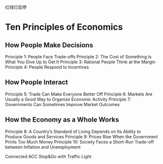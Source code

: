 
红绿灯启停
# Ten Principles of Economics

## How People Make Decisions
Principle 1: People Face Trade-offs
Principle 2: The Cost of Something Is What You Give Up to Get It
Principle 3: Rational People Think at the Margin
Principle 4: People Respond to Incentives

## How People Interact
Principle 5: Trade Can Make Everyone Better Off
Principle 6: Markets Are Usually a Good Way to Organize Economic Activity
Principle 7: Governments Can Sometimes Improve Market Outcomes

## How the Economy as a Whole Works
Principle 8: A Country’s Standard of Living Depends on Its Ability to Produce Goods and Services
Principle 9: Prices Rise When the Government Prints Too Much Money
Principle 10: Society Faces a Short-Run Trade-off between Inflation and Unemployment

Connected ACC Stop&Go with Traffic Light
